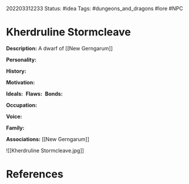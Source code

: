 202203312233
Status: #idea
Tags: #dungeons_and_dragons #lore #NPC 

# Kherdruline Stormcleave
**Description:** A dwarf of [[New Gerngarum]]

**Personality:** 

**History:** 

**Motivation:** 

**Ideals:** 
**Flaws:** 
**Bonds:**

**Occupation:**

**Voice:** 

**Family:**

**Associations:** [[New Gerngarum]]

![[Kherdruline Stormcleave.jpg]]

# References